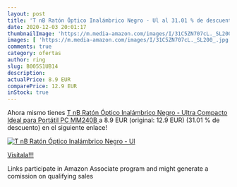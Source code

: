 ```yaml
---
layout: post
title: 'T nB Ratón Óptico Inalámbrico Negro - Ul al 31.01 % de descuento'
date: 2020-12-03 20:01:17
thumbnailImage: 'https://m.media-amazon.com/images/I/31C5ZN707cL._SL200_.jpg'
images: [ 'https://m.media-amazon.com/images/I/31C5ZN707cL._SL200_.jpg' ]
comments: true
category: ofertas
author: ring
slug: B005S1UB14
description:
actualPrice: 8.9 EUR
comparePrice: 12.9 EUR
inStock: true
---
```


Ahora mismo tienes [T nB Ratón Óptico Inalámbrico Negro - Ultra Compacto  Ideal para Portátil PC  MM240B ](https://www.amazon.es/dp/B005S1UB14/?tag=tolees-21) a 8.9 EUR (original: 12.9 EUR) (31.01 %  de descuento) en el siguiente enlace!

[![T nB Ratón Óptico Inalámbrico Negro - Ul](https://m.media-amazon.com/images/I/31C5ZN707cL._SL200_.jpg)](https://www.amazon.es/dp/B005S1UB14/?tag=tolees-21)

[Visítala!!!](https://www.amazon.es/dp/B005S1UB14/?tag=tolees-21)

Links participate in Amazon Associate program and might generate a comission on qualifying sales
